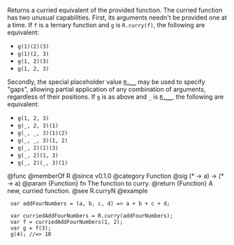 Returns a curried equivalent of the provided function. The curried function
has two unusual capabilities. First, its arguments needn't be provided one
at a time. If `f` is a ternary function and `g` is `R.curry(f)`, the
following are equivalent:

  - `g(1)(2)(3)`
  - `g(1)(2, 3)`
  - `g(1, 2)(3)`
  - `g(1, 2, 3)`

Secondly, the special placeholder value [`R.__`](#__) may be used to specify
"gaps", allowing partial application of any combination of arguments,
regardless of their positions. If `g` is as above and `_` is [`R.__`](#__),
the following are equivalent:

  - `g(1, 2, 3)`
  - `g(_, 2, 3)(1)`
  - `g(_, _, 3)(1)(2)`
  - `g(_, _, 3)(1, 2)`
  - `g(_, 2)(1)(3)`
  - `g(_, 2)(1, 3)`
  - `g(_, 2)(_, 3)(1)`

@func
@memberOf R
@since v0.1.0
@category Function
@sig (* -> a) -> (* -> a)
@param {Function} fn The function to curry.
@return {Function} A new, curried function.
@see R.curryN
@example

     var addFourNumbers = (a, b, c, d) => a + b + c + d;

     var curriedAddFourNumbers = R.curry(addFourNumbers);
     var f = curriedAddFourNumbers(1, 2);
     var g = f(3);
     g(4); //=> 10
